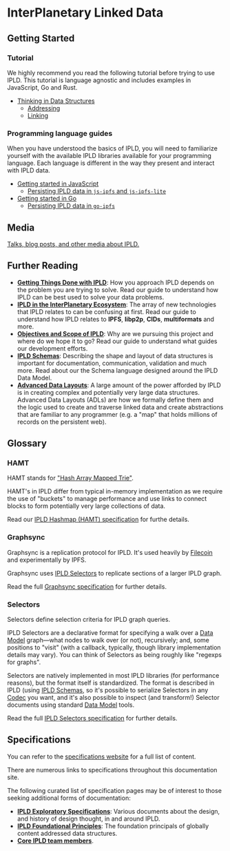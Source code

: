 # InterPlanetary Linked Data


## Getting Started

### Tutorial

We highly recommend you read the following tutorial
before trying to use IPLD. This tutorial is language
agnostic and includes examples in JavaScript, Go and Rust.

* [Thinking in Data Structures](./tutorial.md)
  * [Addressing](./tutorial.md#addressing)
  * [Linking](./tutorial.md#linking)

### Programming language guides

When you have understood the basics of IPLD, you will need to familiarize
yourself with the available IPLD libraries available for your programming
language. Each language is different in the way they present and interact with
IPLD data.

* [Getting started in JavaScript](./getting-started/js)
  * [Persisting IPLD data in `js-ipfs` and `js-ipfs-lite`](./getting-started/js#storing-ipld-data-in-ipfs)
* [Getting started in Go](./getting-started/go)
  * [Persisting IPLD data in `go-ipfs`](./getting-started/go#IPFS)

## Media

[Talks, blog posts, and other media about IPLD.](./docs/media)

## Further Reading

* **[Getting Things Done with IPLD](./docs/gtd)**: How you approach IPLD depends
  on the problem you are trying to solve. Read our guide to understand how IPLD
  can be best used to solve your data problems.
* **[IPLD in the InterPlanetary Ecosystem](./docs/ecosystem.md)**: The array
  of new technologies that IPLD relates to can be confusing at first. Read our
  guide to understand how IPLD relates to **IPFS**, **libp2p**, **CIDs**,
  **multiformats** and more.
* **[Objectives and Scope of IPLD](./docs/objectives)**: Why are we pursuing
  this project and where do we hope it to go? Read our guide to understand what
  guides our development efforts.
* **[IPLD Schemas](https://specs.ipld.io/schemas/)**: Describing the shape and
  layout of data structures is important for documentation, communication,
  validation and much more. Read about our the Schema language designed around
  the IPLD Data Model.
* **[Advanced Data Layouts](./docs/advanced-layouts)**: A large amount of the
  power afforded by IPLD is in creating complex and potentially very large data
  structures. Advanced Data Layouts (ADLs) are how we formally define them and
  the logic used to create and traverse linked data and create abstractions that
  are familiar to any programmer (e.g. a "map" that holds millions of records on
  the persistent web).


## Glossary



### HAMT

HAMT stands for ["Hash Array Mapped Trie"](https://en.wikipedia.org/wiki/Hash_array_mapped_trie).

HAMT's in IPLD differ from typical in-memory implementation as we require the use of "buckets"
to manage performance and use links to connect blocks to form potentially very large collections of data.

Read our [IPLD Hashmap (HAMT) specification](https://specs.ipld.io/data-structures/hashmap.html)
for furthe details.

### Graphsync

Graphsync is a replication protocol for IPLD. It's used heavily by [Filecoin](https://filecoin.io) and experimentally by
IPFS.

Graphsync uses [IPLD Selectors](#selectors) to replicate sections of a larger IPLD graph.

Read the full [Graphsync specification](https://specs.ipld.io/block-layer/graphsync/graphsync.html)
for further details.

### Selectors

Selectors define selection criteria for IPLD graph queries.

IPLD Selectors are a declarative format for specifying a walk over a [Data Model](#data-model)
graph&mdash;what nodes to walk over (or not), recursively; and, some positions to "visit" (with a callback, typically, though library implementation details may vary).
You can think of Selectors as being roughly like "regexps for graphs".

Selectors are natively implemented in most IPLD libraries (for performance reasons),
but the format itself is standardized.
The format is described in IPLD (using [IPLD Schemas](https://specs.ipld.io/schemas/),
so it's possible to serialize Selectors in any [Codec](#codecs) you want,
and it's also possible to inspect (and transform!) Selector documents using standard [Data Model](#data-model) tools.

Read the full [IPLD Selectors specification](https://specs.ipld.io/selectors/selectors.html)
for further details.

## Specifications

You can refer to the [specifications website](https://ipld.github.io/specs/) for a full list of content.

There are numerous links to specifications throughout this documentation site.

The following curated list of specification pages may be of interest to those
seeking additional forms of documentation:

* **[IPLD Exploratory Specifications](https://specs.ipld.io/design/)**:
  Various documents about the design, and history of design thought, in and around IPLD.
* **[IPLD Foundational Principles](https://specs.ipld.io/FOUNDATIONS.html)**:
  The foundation principals of globally content addressed data structures.
* **[Core IPLD team members](https://specs.ipld.io/#ipld-team)**.
